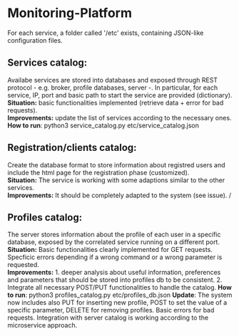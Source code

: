 # Monitoring-Platform
For each service, a folder called '/etc' exists, containing JSON-like configuration files.
## Services catalog: 
Availabe services are stored into databases and exposed through REST protocol - e.g. broker, profile databases, server -. In particular, for each service, IP, port and basic path to start the service are provided (dictionary).\
**Situation:** basic functionalities implemented (retrieve data + error for bad requests).\
**Improvements:** update the list of services according to the necessary ones.
**How to run**: python3 service_catalog.py etc/service_catalog.json
## Registration/clients catalog:
Create the database format to store information about registred users and include the html page for the registration phase (customized).\
**Situation:** The service is working with some adaptions similar to the other services.\
**Improvements:** It should be completely adapted to the system (see issue). /
## Profiles catalog:
The server stores information about the profile of each user in a specific database, exposed by the correlated service running on  a different port.\
**Situation:** Basic functionalities clearly implemented for GET requests. Specficic errors depending if a wrong command or a wrong parameter is requested.\
**Improvements:** 1. deeper analysis about useful information, preferences and parameters that should be stored into profiles db to be consistent. 2. Integrate all necessary POST/PUT functionalities to handle the catalog.
**How to run**: python3 profiles_catalog.py etc/profiles_db.json
**Update**: The system now includes also PUT for inserting new profile, POST to set the value of a specific parameter, DELETE for removing profiles. Basic errors for bad requests. Integration with server catalog is working according to the microservice approach.
